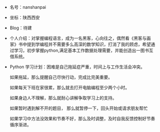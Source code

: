 - 名号：nanshanpai

- 坐标：陕西西安

- Blog：待建

- 个人介绍：对掌握编程语言，成为一名黑客，心向往之，偶然看《黑客与画家》书中提到学编程并不需要多么高深的数学知识，打消了我的顾虑，希望通过学习，初步掌握python,满足基本工作数据处理需要，并能创造出一图书互借系统。

- Python 学习计划：困难是自己拖延症严重，时间上与工作生活会冲突。

    如果拖延，那么提醒自己尽快行动，完成比完美重要。

    如果每天下班在家很累，那么就去打开电脑编程至少两个小时。

    如果身边人不理解，那么就耐心讲解争取学习上的支持。

    如果暂时遇到解不开的题目， 那么就暂停一下，回头开始或请求朋友帮忙

    如果学习中方法没效果和节奏不好，那么及时调整，及时自我反馈控制好节奏循序渐进。
 

